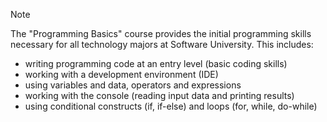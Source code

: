 > [!NOTE]
> The "Programming Basics" course provides the initial programming skills necessary for all technology majors at Software University. This includes:
> * writing programming code at an entry level (basic coding skills)
> * working with a development environment (IDE)
> * using variables and data, operators and expressions
> * working with the console (reading input data and printing results)
> * using conditional constructs (if, if-else) and loops (for, while, do-while)

